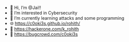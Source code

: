 - 👋 Hi, I’m @Jai!!
- 👀 I’m interested in Cybersecurity
- 🌱 I’m currently learning attacks and some programming 
- 🌐 https://c0oki3s.github.io/rohith/
- :bug: https://hackerone.com/k_rohith
- :ant: https://bugcrowd.com/c0oki3s

